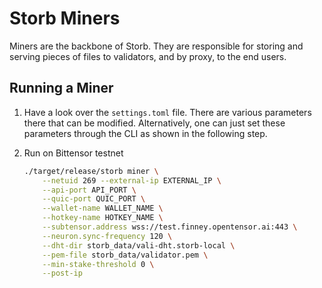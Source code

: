 # Storb Miners

Miners are the backbone of Storb. They are responsible for storing and serving pieces of files to validators, and by proxy, to the end users.

## Running a Miner

1. Have a look over the `settings.toml` file. There are various parameters there that can be modified. Alternatively, one can just set these parameters through the CLI as shown in the following step.

2. Run on Bittensor testnet

    ```bash
    ./target/release/storb miner \
        --netuid 269 --external-ip EXTERNAL_IP \
        --api-port API_PORT \
        --quic-port QUIC_PORT \
        --wallet-name WALLET_NAME \
        --hotkey-name HOTKEY_NAME \
        --subtensor.address wss://test.finney.opentensor.ai:443 \
        --neuron.sync-frequency 120 \
        --dht-dir storb_data/vali-dht.storb-local \
        --pem-file storb_data/validator.pem \
        --min-stake-threshold 0 \
        --post-ip
    ```
